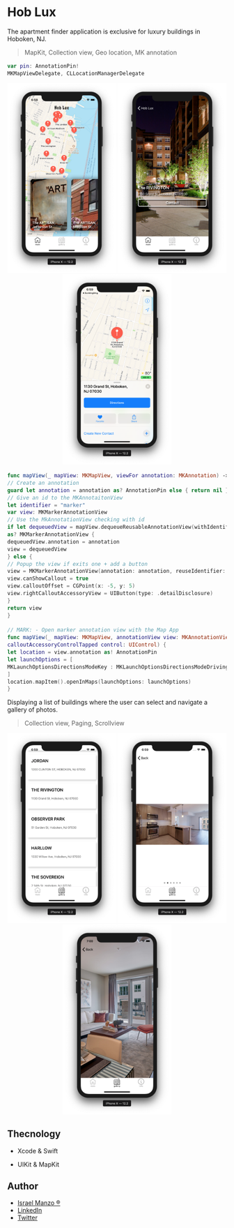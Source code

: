 # Hob Lux

The apartment finder application is exclusive for luxury buildings in Hoboken, NJ.

> MapKit, Collection view, Geo location, MK annotation

```Swift
var pin: AnnotationPin! 
MKMapViewDelegate, CLLocationManagerDelegate
```

<p align="center">
    <img src="/img/main.png" width="250"> <img src="/img/two.png" width="250"> <img src="/img/map.png" width="250">
</p>

```Swift
func mapView(_ mapView: MKMapView, viewFor annotation: MKAnnotation) -> MKAnnotationView? {
// Create an annotation
guard let annotation = annotation as? AnnotationPin else { return nil }
// Give an id to the MKAnnotaitonView
let identifier = "marker"
var view: MKMarkerAnnotationView
// Use the MkAnnotationView checking with id
if let dequeuedView = mapView.dequeueReusableAnnotationView(withIdentifier: identifier)
as? MKMarkerAnnotationView {
dequeuedView.annotation = annotation
view = dequeuedView
} else {
// Popup the view if exits one + add a button
view = MKMarkerAnnotationView(annotation: annotation, reuseIdentifier: identifier)
view.canShowCallout = true
view.calloutOffset = CGPoint(x: -5, y: 5)
view.rightCalloutAccessoryView = UIButton(type: .detailDisclosure)
}
return view
}

// MARK: - Open marker annotation view with the Map App
func mapView(_ mapView: MKMapView, annotationView view: MKAnnotationView,
calloutAccessoryControlTapped control: UIControl) {
let location = view.annotation as! AnnotationPin
let launchOptions = [
MKLaunchOptionsDirectionsModeKey : MKLaunchOptionsDirectionsModeDriving
]
location.mapItem().openInMaps(launchOptions: launchOptions)
}
```

Displaying a list of buildings where the user can select and navigate a gallery of photos.

> Collection view, Paging, Scrollview

<p align="center">
    <img src="/img/list.png" width="250"> <img src="/img/page.png" width="250"> <img src="/img/four.png" width="250">
</p>

## Thecnology

- Xcode & Swift

- UIKit & MapKit

## Author
-  [Israel Manzo ®](http://israelmanzo.com)
- [LinkedIn](https://www.linkedin.com/in/israel-manzo/)
- [Twitter](https://twitter.com/israman30)

